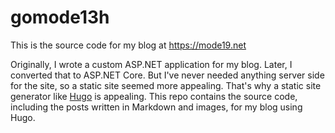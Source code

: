 # gomode13h

This is the source code for my blog at https://mode19.net

Originally, I wrote a custom ASP.NET application for my blog. Later, I converted that to ASP.NET Core. But I've never needed anything 
server side for the site, so a static site seemed more appealing. That's why a static site generator like [Hugo](https://gohugo.io/) is 
appealing. This repo contains the source code, including the posts written in Markdown and images, for my blog using Hugo.

